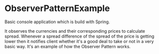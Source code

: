 # ObserverPatternExample
Basic console application which is build with Spring.

It observes the currencies and their corresponding prices to calculate spread. 
Whenever a spread difference of the spread of the price is getting lower then it notifies client whether it's a good deal to take or not in a very basic way.
It's an example of how the Observer Pattern works.

